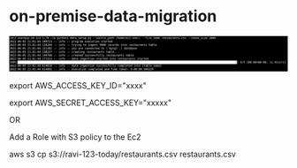 # on-premise-data-migration

![alt text](/Images/data_setup_screenshot.png)

export AWS_ACCESS_KEY_ID="xxxx"

export AWS_SECRET_ACCESS_KEY="xxxxx"

OR

Add a Role with S3 policy to the Ec2

aws s3 cp s3://ravi-123-today/restaurants.csv restaurants.csv



